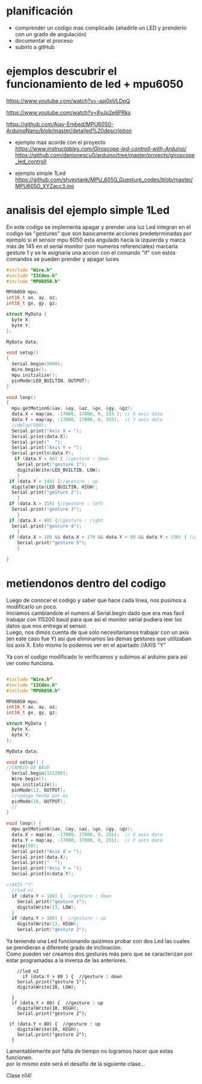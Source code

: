 # planificación

* comprender un codigo mas complicado (añadirle un LED y prenderlo con un grado de angulación)
* documentar el proceso
* subirlo a gitHub

# ejemplos descubrir el funcionamiento de led + mpu6050

https://www.youtube.com/watch?v=-aaj0oVLDpQ

https://www.youtube.com/watch?v=8vJp2e6PRks

https://github.com/Ajay-Embed/MPU6050-ArduinoNano/blob/master/detailed%20description

* ejemplo mas acorde con el proyecto
*https://www.instructables.com/Giroscope-led-controll-with-Arduino/*
https://github.com/danionescu0/arduino/tree/master/projects/giroscope_led_controll

* ejemplo simple 1Led
https://github.com/shveytank/MPU_6050_Guesture_codes/blob/master/MPU6050_XYZacc3.ino

# analisis del ejemplo simple 1Led

En este codigo se implementa apagar y prender una luz Led
integran en el codigo las "gestures" que son basicamente acciones predeterminadas
por ejemplo si el sensor mpu 6050 esta angulado hacia la izquierda y marca más de 145 en el serial monitor (son numeros referenciales)
marcaría gesture 1 y se le asignaría una accion con el comando "if"
con estos comandos se pueden prender y apagar luces 

```cpp
#include "Wire.h"       
#include "I2Cdev.h"     
#include "MPU6050.h"    

MPU6050 mpu;
int16_t ax, ay, az;
int16_t gx, gy, gz;

struct MyData {
  byte X;
  byte Y;
};

MyData data;

void setup()
{
  Serial.begin(9600);
  Wire.begin();
  mpu.initialize();
  pinMode(LED_BUILTIN, OUTPUT);
}

void loop()
{
  mpu.getMotion6(&ax, &ay, &az, &gx, &gy, &gz);
  data.X = map(ax, -17000, 17000, 0, 255 ); // X axis data
  data.Y = map(ay, -17000, 17000, 0, 255);  // Y axis data
  //delay(500);
  Serial.print("Axis X = ");
  Serial.print(data.X);
  Serial.print("  ");
  Serial.print("Axis Y = ");
  Serial.println(data.Y);
   if (data.Y < 80) { //gesture : down 
    Serial.print("gesture 1");
    digitalWrite(LED_BUILTIN, LOW);
    }
 if (data.Y > 145) {//gesture : up
  digitalWrite(LED_BUILTIN, HIGH);
  Serial.print("gesture 2");
    }
 if (data.X > 155) {//gesture : left
  Serial.print("gesture 3");
    }
 if (data.X < 80) {//gesture : right
  Serial.print("gesture 4");
    }
 if (data.X > 100 && data.X < 170 && data.Y > 80 && data.Y < 130) { //gesture : little bit down
    Serial.print("gesture 5");
    }

}
```

# metiendonos dentro del codigo

Luego de conocer el codigo y saber que hace cada linea, nos pusimos a modificarlo un poco.  
Iniciamos cambiandole el numero al Serial.begin dado que era mas facil trabajar con 115200 baud para que así el monitor serial pudiera leer los datos que nos entrega el sensor.  
Luego, nos dimos cuenta de que solo necesitariamos trabajar con un axis (en este caso fue Y) asi que eliminamos las demas gestures que utilizaban los axis X. Esto mismo lo podemos ver en el apartado //AXIS "Y"

Ya con el codigo modificado lo verificamos y subimos al arduino para así ver como funciona.


```cpp

#include "Wire.h"
#include "I2Cdev.h"
#include "MPU6050.h"

MPU6050 mpu;
int16_t ax, ay, az;
int16_t gx, gy, gz;

struct MyData {
  byte X;
  byte Y;
};

MyData data;

void setup() {
//CAMBIO DE BAUD
  Serial.begin(115200);
  Wire.begin();
  mpu.initialize();
  pinMode(13, OUTPUT);
  //codigo hecho por mi
  pinMode(10, OUTPUT);
  //
}

void loop() {
  mpu.getMotion6(&ax, &ay, &az, &gx, &gy, &gz);
  data.X = map(ax, -17000, 17000, 0, 255);  // X axis data
  data.Y = map(ay, -17000, 17000, 0, 255);  // Y axis data
  delay(50);
  Serial.print("Axis X = ");
  Serial.print(data.X);
  Serial.print("  ");
  Serial.print("Axis Y = ");
  Serial.println(data.Y);

//AXIS "Y"
  //led n1
  if (data.Y < 180) {  //gesture : down
    Serial.print("gesture 1");
    digitalWrite(13, LOW);
  }
  if (data.Y > 180) {  //gesture : up
    digitalWrite(13, HIGH);
    Serial.print("gesture 2");

```

Ya teniendo una Led funcionando quizimos probar con dos Led las cuales se prendieran a diferente grado de inclinación.  
Como pueden ver creamos dos gestures más pero que se caracterizan por estar programadas a la inversa de las anteriores.  


```
    //led n2
      if (data.Y > 80 ) {  //gesture : down
    Serial.print("gesture 1");
    digitalWrite(10, LOW);

  }
  if (data.Y < 80) {  //gesture : up
    digitalWrite(10, HIGH);
    Serial.print("gesture 2");

 if (data.Y < 80) {  //gesture : up
    digitalWrite(10, HIGH);
    Serial.print("gesture 2");
  }

```

Lamentablemente por falta de tiempo no logramos hacer que estas funcionen.  
por lo mismo este será el desafío de la siguiente clase...

Clase n14!



